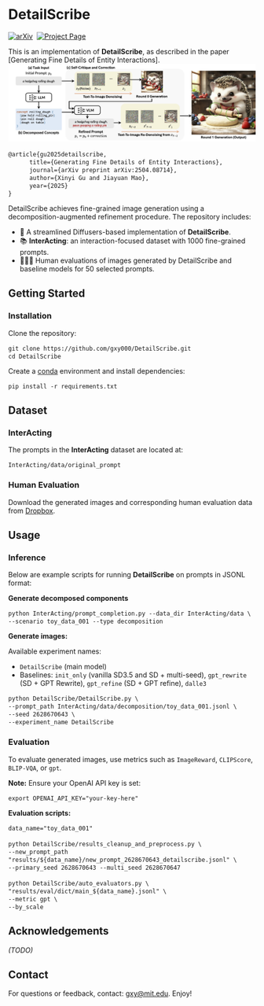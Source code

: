 # DetailScribe
[![arXiv](https://img.shields.io/badge/arXiv%20paper-2504.08714-b31b1b.svg)](https://arxiv.org/abs/2504.08714)&nbsp;
[![Project Page](https://img.shields.io/badge/Project-Link-blue)](https://concepts-ai.com/p/detailscribe/)


This is an implementation of **DetailScribe**, as described in the paper [Generating Fine Details of Entity Interactions].
![DetailScribe](./fig/Fig2.jpg)
```
@article{gu2025detailscribe,
      title={Generating Fine Details of Entity Interactions}, 
      journal={arXiv preprint arXiv:2504.08714},
      author={Xinyi Gu and Jiayuan Mao},
      year={2025}
}
```
DetailScribe achieves fine-grained image generation using a decomposition-augmented refinement procedure. The repository includes:

* 🦔 A streamlined Diffusers-based implementation of **DetailScribe**.
* 📚 **InterActing**: an interaction-focused dataset with 1000 fine-grained prompts.
* 👩🏻‍🔬 Human evaluations of images generated by DetailScribe and baseline models for 50 selected prompts.



## Getting Started

### Installation

Clone the repository:
```
git clone https://github.com/gxy000/DetailScribe.git
cd DetailScribe
```

Create a [conda](https://conda.io/) environment and install dependencies:
```
pip install -r requirements.txt
```


## Dataset

### InterActing

The prompts in the **InterActing** dataset are located at:

```
InterActing/data/original_prompt
```

### Human Evaluation

Download the generated images and corresponding human evaluation data from [Dropbox](https://www.dropbox.com/scl/fo/wepr3j5kg6fthvj2d8kq9/APysjf2xwRUYWxDG9hyoekw?rlkey=9esh8btznjy6nby0pzbinsxzx&st=f3275099&dl=0).



## Usage

### Inference
Below are example scripts for running **DetailScribe** on prompts in JSONL format:

**Generate decomposed components**


```
python InterActing/prompt_completion.py --data_dir InterActing/data \
--scenario toy_data_001 --type decomposition
```

**Generate images:**

Available experiment names:

- `DetailScribe` (main model)
- Baselines: `init_only` (vanilla SD3.5 and SD + multi-seed), `gpt_rewrite` (SD + GPT Rewrite), `gpt_refine` (SD + GPT refine), `dalle3`

```
python DetailScribe/DetailScribe.py \
--prompt_path InterActing/data/decomposition/toy_data_001.jsonl \
--seed 2628670643 \
--experiment_name DetailScribe
```

### Evaluation

To evaluate generated images, use metrics such as `ImageReward`, `CLIPScore`, `BLIP-VQA`, or `gpt`.

**Note:** Ensure your OpenAI API key is set:

```
export OPENAI_API_KEY="your-key-here"
```

**Evaluation scripts:**

```
data_name="toy_data_001"

python DetailScribe/results_cleanup_and_preprocess.py \
--new_prompt_path "results/${data_name}/new_prompt_2628670643_detailscribe.jsonl" \
--primary_seed 2628670643 --multi_seed 2628670647

python DetailScribe/auto_evaluators.py \
"results/eval/dict/main_${data_name}.jsonl" \
--metric gpt \
--by_scale
```



## Acknowledgements

*(TODO)*



## Contact

For questions or feedback, contact: [gxy@mit.edu](mailto\:gxy@mit.edu). Enjoy!

